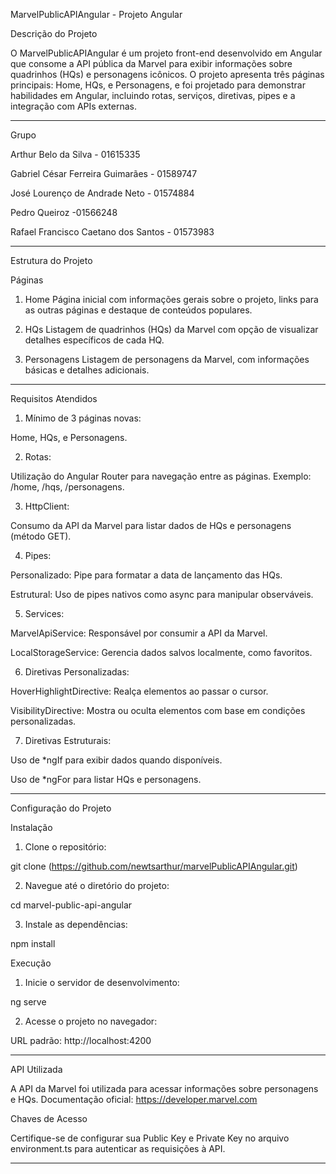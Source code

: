 
MarvelPublicAPIAngular - Projeto Angular

Descrição do Projeto

O MarvelPublicAPIAngular é um projeto front-end desenvolvido em Angular que consome a API pública da Marvel para exibir informações sobre quadrinhos (HQs) e personagens icônicos. O projeto apresenta três páginas principais: Home, HQs, e Personagens, e foi projetado para demonstrar habilidades em Angular, incluindo rotas, serviços, diretivas, pipes e a integração com APIs externas.


---

Grupo

Arthur Belo da Silva - 01615335

Gabriel César Ferreira Guimarães - 01589747

José Lourenço de Andrade Neto - 01574884

Pedro Queiroz -01566248

Rafael Francisco Caetano dos Santos - 01573983

---

Estrutura do Projeto

Páginas

1. Home
Página inicial com informações gerais sobre o projeto, links para as outras páginas e destaque de conteúdos populares.


2. HQs
Listagem de quadrinhos (HQs) da Marvel com opção de visualizar detalhes específicos de cada HQ.


3. Personagens
Listagem de personagens da Marvel, com informações básicas e detalhes adicionais.




---

Requisitos Atendidos

1. Mínimo de 3 páginas novas:

Home, HQs, e Personagens.



2. Rotas:

Utilização do Angular Router para navegação entre as páginas.
Exemplo: /home, /hqs, /personagens.



3. HttpClient:

Consumo da API da Marvel para listar dados de HQs e personagens (método GET).



4. Pipes:

Personalizado: Pipe para formatar a data de lançamento das HQs.

Estrutural: Uso de pipes nativos como async para manipular observáveis.



5. Services:

MarvelApiService: Responsável por consumir a API da Marvel.

LocalStorageService: Gerencia dados salvos localmente, como favoritos.



6. Diretivas Personalizadas:

HoverHighlightDirective: Realça elementos ao passar o cursor.

VisibilityDirective: Mostra ou oculta elementos com base em condições personalizadas.



7. Diretivas Estruturais:

Uso de *ngIf para exibir dados quando disponíveis.

Uso de *ngFor para listar HQs e personagens.





---

Configuração do Projeto

Instalação

1. Clone o repositório:

git clone (https://github.com/newtsarthur/marvelPublicAPIAngular.git)


2. Navegue até o diretório do projeto:

cd marvel-public-api-angular


3. Instale as dependências:

npm install



Execução

1. Inicie o servidor de desenvolvimento:

ng serve


2. Acesse o projeto no navegador:

URL padrão: http://localhost:4200





---



API Utilizada

A API da Marvel foi utilizada para acessar informações sobre personagens e HQs. Documentação oficial:
https://developer.marvel.com

Chaves de Acesso

Certifique-se de configurar sua Public Key e Private Key no arquivo environment.ts para autenticar as requisições à API.


---
